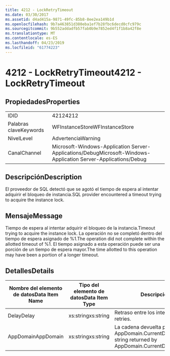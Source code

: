 ```yaml
---
title: 4212 - LockRetryTimeout
ms.date: 03/30/2017
ms.assetid: d4ad415a-9871-49fc-85b8-8ee2ea149b1d
ms.openlocfilehash: 9b7a463851d380eba1ef7b28fbc6decd0cfc979c
ms.sourcegitcommit: 9b552addadfb57fab0b9e7852ed4f1f1b8a42f8e
ms.translationtype: MT
ms.contentlocale: es-ES
ms.lasthandoff: 04/23/2019
ms.locfileid: "61774223"
---
```

# <a name="4212---lockretrytimeout"></a><span data-ttu-id="7ea17-102">4212 - LockRetryTimeout</span><span class="sxs-lookup"><span data-stu-id="7ea17-102">4212 - LockRetryTimeout</span></span>
## <a name="properties"></a><span data-ttu-id="7ea17-103">Propiedades</span><span class="sxs-lookup"><span data-stu-id="7ea17-103">Properties</span></span>  
  
|||  
|-|-|  
|<span data-ttu-id="7ea17-104">ID</span><span class="sxs-lookup"><span data-stu-id="7ea17-104">ID</span></span>|<span data-ttu-id="7ea17-105">4212</span><span class="sxs-lookup"><span data-stu-id="7ea17-105">4212</span></span>|  
|<span data-ttu-id="7ea17-106">Palabras clave</span><span class="sxs-lookup"><span data-stu-id="7ea17-106">Keywords</span></span>|<span data-ttu-id="7ea17-107">WFInstanceStore</span><span class="sxs-lookup"><span data-stu-id="7ea17-107">WFInstanceStore</span></span>|  
|<span data-ttu-id="7ea17-108">Nivel</span><span class="sxs-lookup"><span data-stu-id="7ea17-108">Level</span></span>|<span data-ttu-id="7ea17-109">Advertencia</span><span class="sxs-lookup"><span data-stu-id="7ea17-109">Warning</span></span>|  
|<span data-ttu-id="7ea17-110">Canal</span><span class="sxs-lookup"><span data-stu-id="7ea17-110">Channel</span></span>|<span data-ttu-id="7ea17-111">Microsoft-Windows-Application Server-Applications/Debug</span><span class="sxs-lookup"><span data-stu-id="7ea17-111">Microsoft-Windows-Application Server-Applications/Debug</span></span>|  
  
## <a name="description"></a><span data-ttu-id="7ea17-112">Descripción</span><span class="sxs-lookup"><span data-stu-id="7ea17-112">Description</span></span>  
 <span data-ttu-id="7ea17-113">El proveedor de SQL detectó que se agotó el tiempo de espera al intentar adquirir el bloqueo de instancia.</span><span class="sxs-lookup"><span data-stu-id="7ea17-113">SQL provider encountered a timeout trying to acquire the instance lock.</span></span>  
  
## <a name="message"></a><span data-ttu-id="7ea17-114">Mensaje</span><span class="sxs-lookup"><span data-stu-id="7ea17-114">Message</span></span>  
 <span data-ttu-id="7ea17-115">Tiempo de espera al intentar adquirir el bloqueo de la instancia.</span><span class="sxs-lookup"><span data-stu-id="7ea17-115">Timeout trying to acquire the instance lock.</span></span>  <span data-ttu-id="7ea17-116">La operación no se completó dentro del tiempo de espera asignado de %1.</span><span class="sxs-lookup"><span data-stu-id="7ea17-116">The operation did not complete within the allotted timeout of %1.</span></span> <span data-ttu-id="7ea17-117">El tiempo asignado a esta operación puede ser una porción de un tiempo de espera mayor.</span><span class="sxs-lookup"><span data-stu-id="7ea17-117">The time allotted to this operation may have been a portion of a longer timeout.</span></span>  
  
## <a name="details"></a><span data-ttu-id="7ea17-118">Detalles</span><span class="sxs-lookup"><span data-stu-id="7ea17-118">Details</span></span>  
  
|<span data-ttu-id="7ea17-119">Nombre del elemento de datos</span><span class="sxs-lookup"><span data-stu-id="7ea17-119">Data Item Name</span></span>|<span data-ttu-id="7ea17-120">Tipo del elemento de datos</span><span class="sxs-lookup"><span data-stu-id="7ea17-120">Data Item Type</span></span>|<span data-ttu-id="7ea17-121">Descripción</span><span class="sxs-lookup"><span data-stu-id="7ea17-121">Description</span></span>|  
|--------------------|--------------------|-----------------|  
|<span data-ttu-id="7ea17-122">Delay</span><span class="sxs-lookup"><span data-stu-id="7ea17-122">Delay</span></span>|<span data-ttu-id="7ea17-123">xs:string</span><span class="sxs-lookup"><span data-stu-id="7ea17-123">xs:string</span></span>|<span data-ttu-id="7ea17-124">Retraso entre los intentos.</span><span class="sxs-lookup"><span data-stu-id="7ea17-124">The delay between retries.</span></span>|  
|<span data-ttu-id="7ea17-125">AppDomain</span><span class="sxs-lookup"><span data-stu-id="7ea17-125">AppDomain</span></span>|<span data-ttu-id="7ea17-126">xs:string</span><span class="sxs-lookup"><span data-stu-id="7ea17-126">xs:string</span></span>|<span data-ttu-id="7ea17-127">La cadena devuelta por AppDomain.CurrentDomain.FriendlyName.</span><span class="sxs-lookup"><span data-stu-id="7ea17-127">The string returned by AppDomain.CurrentDomain.FriendlyName.</span></span>|
